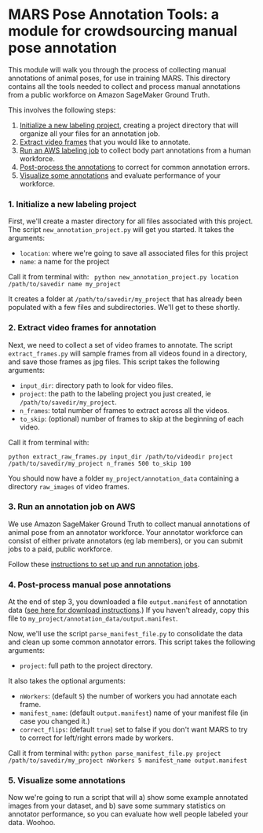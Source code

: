 # MARS Pose Annotation Tools: a module for crowdsourcing manual pose annotation

This module will walk you through the process of collecting manual annotations of animal poses, for use in training MARS. This directory contains all the tools needed to collect and process manual annotations from a public workforce on Amazon SageMaker Ground Truth.

This involves the following steps:

1. [Initialize a new labeling project](#1-initialize-a-new-labeling-project), creating a project directory that will organize all your files for an annotation job.
2. [Extract video frames](#2-extract-video-frames-for-annotation) that you would like to annotate.
3. [Run an AWS labeling job](#3-run-an-annotation-job-on-aws) to collect body part annotations from a human workforce.
4. [Post-process the annotations](#4-post-process-manual-pose-annotations) to correct for common annotation errors.
5. [Visualize some annotations](#5-visualize-some-annotations) and evaluate performance of your workforce.

### 1. Initialize a new labeling project
First, we'll create a master directory for all files associated with this project. The script `new_annotation_project.py` will get you started. It takes the arguments:

* `location`: where we're going to save all associated files for this project
* `name`: a name for the project

Call it from terminal with:
``` python new_annotation_project.py location /path/to/savedir name my_project```

It creates a folder at `/path/to/savedir/my_project` that has already been populated with a few files and subdirectories. We'll get to these shortly.

### 2. Extract video frames for annotation
Next, we need to collect a set of video frames to annotate. The script `extract_frames.py` will sample frames from all videos found in a directory, and save those frames as jpg files. This script takes the following arguments:

* `input_dir`: directory path to look for video files.
* `project`: the path to the labeling project you just created, ie `/path/to/savedir/my_project`.
* `n_frames`: total number of frames to extract across all the videos.
* `to_skip`: (optional) number of frames to skip at the beginning of each video.

Call it from terminal with:
```
python extract_raw_frames.py input_dir /path/to/videodir project /path/to/savedir/my_project n_frames 500 to_skip 100
```
You should now have a folder `my_project/annotation_data` containing a directory `raw_images` of video frames.

### 3. Run an annotation job on AWS
We use Amazon SageMaker Ground Truth to collect manual annotations of animal pose from an annotator workforce. Your annotator workforce can consist of either private annotators (eg lab members), or you can submit jobs to a paid, public workforce.

Follow these [instructions to set up and run annotation jobs](docs/readme_groundTruthSetup.md).

### 4. Post-process manual pose annotations
At the end of step 3, you downloaded a file `output.manifest` of annotation data ([see here for download instructions](docs/readme_groundTruthSetup.md#5-download-the-completed-annotations).) If you haven't already, copy this file to `my_project/annotation_data/output.manifest`.

Now, we'll use the script `parse_manifest_file.py` to consolidate the data and clean up some common annotator errors. This script takes the following arguments:

* `project`: full path to the project directory.

It also takes the optional arguments:
* `nWorkers`: (default `5`) the number of workers you had annotate each frame.
* `manifest_name`: (default `output.manifest`) name of your manifest file (in case you changed it.)
* `correct_flips`: (default `true`) set to false if you don't want MARS to try to correct for left/right errors made by workers.

Call it from terminal with:
```python parse_manifest_file.py project /path/to/savedir/my_project nWorkers 5 manifest_name output.manifest```

### 5. Visualize some annotations
Now we're going to run a script that will a) show some example annotated images from your dataset, and b) save some summary statistics on annotator performance, so you can evaluate how well people labeled your data. Woohoo.

